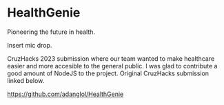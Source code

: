 # HealthGenie

Pioneering the future in health. 

Insert mic drop. 

CruzHacks 2023 submission where our team wanted to make healthcare easier and more accesible to the general public. I was glad to contribute a good amount of NodeJS to the project. Original CruzHacks submission linked below. 

https://github.com/adanglol/HealthGenie

